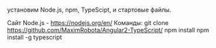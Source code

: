 установим Node.js, npm, TypeScipt, и стартовые файлы.

Сайт Node.js - https://nodejs.org/en/
Команды:
git clone https://github.com/MaximRobota/Angular2-TypeScript/
npm install
npm install -g typescript

